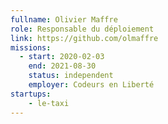 ```yaml
---
fullname: Olivier Maffre
role: Responsable du déploiement
link: https://github.com/olmaffre
missions:
  - start: 2020-02-03
    end: 2021-08-30
    status: independent
    employer: Codeurs en Liberté
startups:
    - le-taxi
---
```


